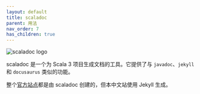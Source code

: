 ```yaml
---
layout: default
title: scaladoc
parent: 用法
nav_order: 7
has_children: true
---
```


![scaladoc logo](https://z3.ax1x.com/2021/04/12/cDrJF1.png)

scaladoc 是一个为 Scala 3 项目生成文档的工具。它提供了与 `javadoc`、`jekyll` 和 `docusaurus` 类似的功能。

整个[官方站点](https://dotty.epfl.ch/)都是由 scaladoc 创建的，但本中文站使用 Jekyll 生成。
